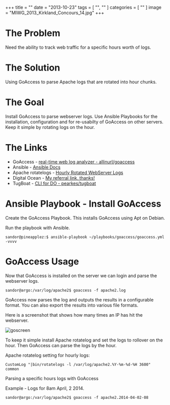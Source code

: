 +++
title = ""
date = "2013-10-23"
tags = [ "", "" ]
categories = [ "" ]
image = "MIWG_2013_Kirkland_Concours_14.jpg"
+++

# The Problem

Need the ability to track web traffic for a specific hours worth of logs.  

# The Solution

Using GoAccess to parse Apache logs that are rotated into hour chunks.  

# The Goal

Install GoAccess to parse webserver logs.  Use Ansible Playbooks for the installation, configuration and for re-usabilty of GoAccess on other servers.  Keep it simple by rotating logs on the hour.




# The Links

- GoAccess - [real-time web log analyzer - allinurl/goaccess](https://github.com/allinurl/goaccess/)
- Ansible - [Ansible Docs](http://docs.ansible.com/)
- Apache rotatelogs - [Hourly Rotated WebServer Logs](https://httpd.apache.org/docs/2.2/programs/rotatelogs.html)
- Digital Ocean - [My referral link, thanks!](https://www.digitalocean.com/?refcode=980586449ebd)
- TugBoat - [CLI for DO - pearkes/tugboat](https://github.com/pearkes/tugboat)


# Ansible Playbook - Install GoAccess

Create the GoAccess Playbook.  This installs GoAccess using Apt on Debian.


<script src="https://gist.github.com/e30chris/9929303.js"></script>


Run the playbook with Ansible.

~~~
sandor@pineapplez:$ ansible-playbook ~/playbooks/goaccess/goaccess.yml -vvvv
~~~


# GoAccess Usage

Now that GoAccess is installed on the server we can login and parse the webserver logs.


~~~
sandor@argo:/var/log/apache2$ goaccess -f apache2.log
~~~

GoAccess now parses the log and outputs the results in a configurable format.  You can also export the results into various file formats.

Here is a screenshot that shows how many times an IP has hit the webserver.

![goscreen](https://s3.amazonaws.com/sandorssystemsscribbles/GoAccessScreen.png)


To keep it simple install Apache rotatelog and set the logs to rollover on the hour.  Then GoAccess can parse the logs by the hour.


Apache rotatelog setting for hourly logs:

~~~
CustomLog "|bin/rotatelogs -l /var/log/apache2.%Y-%m-%d-%H 3600" common
~~~

Parsing a specific hours logs with GoAccess

Example - Logs for 8am April, 2 2014.

~~~
sandor@argo:/var/log/apache2$ goaccess -f apache2.2014-04-02-08
~~~
